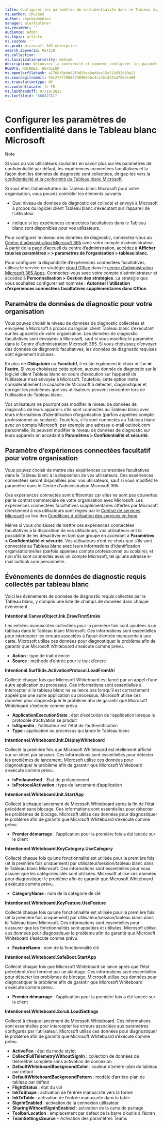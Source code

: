 ```yaml
---
title: Configurer les paramètres de confidentialité dans le Tableau blanc Microsoft
ms.author: chucked
author: chuckedmonson
manager: alexfaulkner
ms.reviewer: ''
audience: admin
ms.topic: article
ms.custom: ''
ms.prod: microsoft-365-enterprise
search.appverid: MET150
ms.collection: ''
ms.localizationpriority: medium
description: Découvrez la conformité et comment configurer les paramètres de confidentialité dans le Tableau blanc Microsoft.
ROBOTS: NOINDEX, NOFOLLOW
ms.openlocfilehash: a2708d3eda92f3d29ea9ad6ee15e518d32d93a22
ms.sourcegitcommit: 49c275f78664740988bbc4ca4b14d3ad758e1468
ms.translationtype: MT
ms.contentlocale: fr-FR
ms.lasthandoff: 07/19/2022
ms.locfileid: "66882781"
---
```

# <a name="configure-privacy-settings-in-microsoft-whiteboard"></a>Configurer les paramètres de confidentialité dans le Tableau blanc Microsoft

>[!NOTE]
> Si vous ou vos utilisateurs souhaitez en savoir plus sur les paramètres de confidentialité par défaut, les expériences connectées facultatives et la façon dont les données de diagnostic sont collectées, dirigez-les vers la [confidentialité et la conformité du Tableau blanc Microsoft](https://support.microsoft.com/office/privacy-and-compliance-ed9f0de9-71be-44c2-837d-e0f448660be1).

Si vous êtes l’administrateur du Tableau blanc Microsoft pour votre organisation, vous pouvez contrôler les éléments suivants :

- Quel niveau de données de diagnostic est collecté et envoyé à Microsoft à propos du logiciel client Tableau blanc s’exécutant sur l’appareil de l’utilisateur.

- Indique si les expériences connectées facultatives dans le Tableau blanc sont disponibles pour vos utilisateurs.

Pour configurer le niveau des données de diagnostic, connectez-vous au [Centre d'administration Microsoft 365](/microsoft-365/admin/admin-overview/admin-center-overview?view=o365-worldwide) avec votre compte d’administrateur. À partir de la page d’accueil du centre d’administration, accédez à **Afficher tous les paramètres > > paramètres de l’organisation > tableau blanc**.

Pour configurer la disponibilité d’expériences connectées facultatives, utilisez le service de stratégie [cloud Office](/deployoffice/admincenter/overview-office-cloud-policy-service) dans le [centre d’administration Microsoft 365 Apps](https://config.office.com). Connectez-vous avec votre compte d’administrateur et accédez à **Personnalisation > Gestion des stratégies**. La stratégie que vous souhaitez configurer est nommée : **Autoriser l’utilisation d’expériences connectées facultatives supplémentaires dans Office**.

## <a name="diagnostic-data-setting-for-your-organization"></a>Paramètre de données de diagnostic pour votre organisation

Vous pouvez choisir le niveau de données de diagnostic collectées et envoyées à Microsoft à propos du logiciel client Tableau blanc s’exécutant sur les appareils de votre organisation. Les données de diagnostic facultatives sont envoyées à Microsoft, sauf si vous modifiez le paramètre dans le Centre d'administration Microsoft 365. Si vous choisissez d’envoyer des données de diagnostic facultatives, les données de diagnostic requises sont également incluses.

En plus de **Obligatoire** ou **Facultatif**, il existe également le choix ni l’un **ni l’autre**. Si vous choisissez cette option, aucune donnée de diagnostic sur le logiciel client Tableau blanc en cours d’exécution sur l’appareil de l’utilisateur n’est envoyée à Microsoft. Toutefois, cette option limite considérablement la capacité de Microsoft à détecter, diagnostiquer et corriger les problèmes que vos utilisateurs peuvent rencontrer lors de l’utilisation du Tableau blanc.

Vos utilisateurs ne pourront pas modifier le niveau de données de diagnostic de leurs appareils s’ils sont connectés au Tableau blanc avec leurs informations d’identification d’organisation (parfois appelées compte professionnel ou scolaire). Toutefois, s’ils sont connectés au Tableau blanc avec un compte Microsoft, par exemple une adresse e-mail outlook.com personnelle, ils peuvent modifier le niveau de données de diagnostic sur leurs appareils en accédant à **Paramètres > Confidentialité et sécurité**.

## <a name="optional-connected-experiences-setting-for-your-organization"></a>Paramètre d’expériences connectées facultatif pour votre organisation

Vous pouvez choisir de mettre des expériences connectées facultatives dans le Tableau blanc à la disposition de vos utilisateurs. Ces expériences connectées seront disponibles pour vos utilisateurs, sauf si vous modifiez le paramètre dans le Centre d'administration Microsoft 365. 

Ces expériences connectés sont différentes car elles ne sont pas couvertes par le contrat commerciale de votre organisation avec Microsoft. Les expériences connectées facultatives supplémentaires offertes par Microsoft directement à vos utilisateurs sont régies par le [Contrat de services Microsoft](https://www.microsoft.com/servicesagreement) au lieu des [Conditions d'utilisation des services en ligne](https://www.microsoft.com/licensing/product-licensing/products).

Même si vous choisissez de mettre ces expériences connectées facultatives à la disposition de vos utilisateurs, vos utilisateurs ont la possibilité de les désactiver en tant que groupe en accédant à **Paramètres > Confidentialité et sécurité**. Vos utilisateurs n’ont ce choix que s’ils sont connectés au Tableau blanc avec leurs informations d’identification organisationnelles (parfois appelées compte professionnel ou scolaire), et non s’ils sont connectés avec un compte Microsoft, tel qu’une adresse e-mail outlook.com personnelle.

## <a name="required-diagnostic-data-events-collected-by-whiteboard"></a>Événements de données de diagnostic requis collectés par tableau blanc

Voici les événements de données de diagnostic requis collectés par le Tableau blanc, y compris une liste de champs de données dans chaque événement.

**Intentional.CanvasObject.Ink.DrawFirstStroke**

Les entrées manuscrites collectées pour la première fois sont ajoutées à un tableau dans le Tableau blanc Microsoft. Ces informations sont essentielles pour intercepter les erreurs associées à l’ajout d’entrée manuscrite à une carte. Microsoft utilise ces données pour diagnostiquer le problème afin de garantir que Microsoft Whiteboard s’exécute comme prévu.

- **Action** : type de trait d’encre
- **Source** : méthode d’entrée pour le trait d’encre

**Intentional.SurfSide.ActivationProtocol.LoadFromUri**

Collecté chaque fois que Microsoft Whiteboard est lancé par un appel d’une autre application ou processus. Ces informations sont essentielles à intercepter si le tableau blanc ne se lance pas lorsqu’il est correctement appelé par une autre application ou processus. Microsoft utilise ces données pour diagnostiquer le problème afin de garantir que Microsoft Whiteboard s’exécute comme prévu.

- **ApplicationExecutionState** : état d’exécution de l’application lorsque le protocole d’activation se produit
- **IsSignedIn** : l’utilisateur est l’état de l’authentification
- **Type** : application ou processus qui lance le Tableau blanc

**Intentionnel.Whiteboard.Init.DisplayWhiteboard**

Collecté la première fois que Microsoft Whiteboard est réellement affiché sur un client par session. Ces informations sont essentielles pour détecter les problèmes de lancement. Microsoft utilise ces données pour diagnostiquer le problème afin de garantir que Microsoft Whiteboard s’exécute comme prévu.

- **IsPrelaunched** – État de prélancement
- **IsProtocolActivation** : type de lancement d’application

**Intentionnel.Whiteboard.Init.StartApp**

Collecté à chaque lancement de Microsoft Whiteboard après la fin de l’état précédent sans blocage. Ces informations sont essentielles pour détecter les problèmes de blocage. Microsoft utilise ces données pour diagnostiquer le problème afin de garantir que Microsoft Whiteboard s’exécute comme prévu.

- **Premier démarrage** : l’application pour la première fois a été lancée sur le client

**Intentionnel.Whiteboard.KeyCategory.UseCategory**

Collecté chaque fois qu’une fonctionnalité est utilisée pour la première fois (et la première fois uniquement) par utilisateur/session/tableau blanc dans le Tableau blanc Microsoft. Ces informations sont essentielles pour vous assurer que les catégories clés sont utilisées. Microsoft utilise ces données pour diagnostiquer le problème afin de garantir que Microsoft Whiteboard s’exécute comme prévu.

- **CategoryName** : nom de la catégorie de clé

**Intentionnel.Whiteboard.KeyFeature.UseFeature**

Collecté chaque fois qu’une fonctionnalité est utilisée pour la première fois (et la première fois uniquement) par utilisateur/session/tableau blanc dans le Tableau blanc Microsoft. Ces informations sont essentielles pour s’assurer que les fonctionnalités sont appelées et utilisées. Microsoft utilise ces données pour diagnostiquer le problème afin de garantir que Microsoft Whiteboard s’exécute comme prévu.

- **FeatureName** : nom de la fonctionnalité clé

**Intentionnel.Whiteboard.SafeBoot.StartApp**

Collecté chaque fois que Microsoft Whiteboard se lance après que l’état précédent s’est terminé par un plantage. Ces informations sont essentielles pour détecter les problèmes de blocage. Microsoft utilise ces données pour diagnostiquer le problème afin de garantir que Microsoft Whiteboard s’exécute comme prévu.

- **Premier démarrage** : l’application pour la première fois a été lancée sur le client

**Intentionnel.Whiteboard.Scrub.LoadSettings**

Collecté à chaque lancement de Microsoft Whiteboard. Ces informations sont essentielles pour intercepter les erreurs associées aux paramètres configurés par l’utilisateur. Microsoft utilise ces données pour diagnostiquer le problème afin de garantir que Microsoft Whiteboard s’exécute comme prévu.

- **ActivePen** : état du mode stylet
- **CollectFullTelemetryWithoutSignIn** : collection de données de télémétrie complète sans activation de connexion
- **DefaultWhiteboardBackgroundColor** : couleur d’arrière-plan du tableau par défaut
- **DefaultWhiteboardBackgroundPattern** : modèle d’arrière-plan de tableau par défaut
- **FlightStatus** : état du vol
- **InkToShape** : activation de l’entrée manuscrite vers la forme
- **InkToTable** : activation de l’entrée manuscrite dans la table
- **SignInEnabled** : activation de la connexion utilisateur
- **SharingWithoutSignInEnabled** : activation de la carte de partage
- **ToolbarLocation** : emplacement par défaut de la barre d’outils à l’écran
- **TeamSettingsSource** – Activation des paramètres Teams
